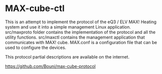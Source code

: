 # MAX-cube-ctl

This is an attempt to implement the protocol of the eQ3 / ELV MAX! Heating system and use it into a simple management Linux application.
src/maxproto folder contains the implementation of the protocol and all the utility functions.
src/maxctl contains the management application that communicates with MAX! cube.
MAX.conf is a configuration file that can be used to configure the devices.

This protocol partial descriptions are available on the internet.

https://github.com/Bouni/max-cube-protocol
